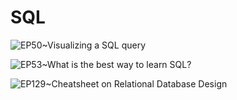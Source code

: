 # SQL

![EP50~Visualizing a SQL query](https://ngte-superbed.oss-cn-beijing.aliyuncs.com/uPic/nvbGPAWoYY1h.webp)

![EP53~What is the best way to learn SQL?](https://ngte-superbed.oss-cn-beijing.aliyuncs.com/uPic/S28Yk7wNudAp.webp)

![EP129~Cheatsheet on Relational Database Design](https://ngte-superbed.oss-cn-beijing.aliyuncs.com/uPic/2Wlvva68Cmy3.png)
